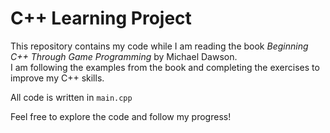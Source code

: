 # C++ Learning Project  

This repository contains my code while I am reading the book *Beginning C++ Through Game Programming* by Michael Dawson.  
I am following the examples from the book and completing the exercises to improve my C++ skills.  

All code is written in `main.cpp`

Feel free to explore the code and follow my progress!  